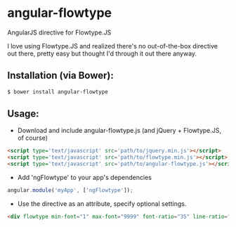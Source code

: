 angular-flowtype
================

AngularJS directive for Flowtype.JS

I love using Flowtype.JS and realized there's no out-of-the-box directive out there, pretty easy but thought I'd through it out there anyway.

Installation (via Bower):
-------------------------
```bash
$ bower install angular-flowtype
```

Usage:
------

 * Download and include angular-flowtype.js (and jQuery + Flowtype.JS, of course)
```html
<script type='text/javascript' src='path/to/jquery.min.js'></script>
<script type='text/javascript' src='path/to/flowtype.min.js'></script>
<script type='text/javascript' src='path/to/angular-flowtype.js'></script>
```

 * Add 'ngFlowtype' to your app's dependencies
```js
angular.module('myApp', ['ngFlowtype']);
```

 * Use the directive as an attribute, specify optional settings.

```html
<div flowtype min-font="1" max-font="9999" font-ratio="35" line-ratio="1.45" minimum="1" maximum="9999"></div>
```
